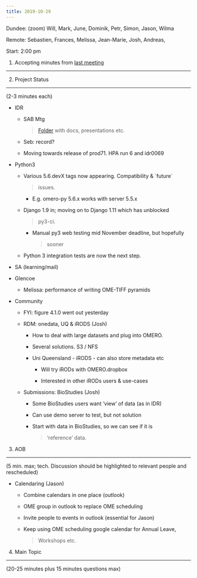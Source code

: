 ```yaml
---
title: 2019-10-29
---
```


Dundee: (zoom) Will, Mark, June, Dominik, Petr, Simon, Jason, Wilma

Remote: Sebastien, Frances, Melissa, Jean-Marie, Josh, Andreas,

Start: 2:00 pm

1. Accepting minutes from [<u>last meeting</u>](https://drive.google.com/open?id=1TndXeC3wQSZVEaB5ZGpEAaPRl1QAufSI)
-------------------------------------------------------------------------------------------------------------------

2. Project Status
-----------------

(2-3 minutes each)

-   IDR

    -   SAB Mtg
        > [<u>Folder</u>](https://drive.google.com/drive/u/0/folders/1siy_60PYNfa3sCtxyEyJDVQWBUUIfjcj)
        > with docs, presentations etc.

    -   Seb: record?

    -   Moving towards release of prod71. HPA run 6 and idr0069

-   Python3

    -   Various 5.6.devX tags now appearing. Compatibility & \`future\`
        > issues.

        -   E.g. omero-py 5.6.x works with server 5.5.x

    -   Django 1.9 in; moving on to Django 1.11 which has unblocked
        > py3-ci.

        -   Manual py3 web testing mid November deadline, but hopefully
            > sooner

    -   Python 3 integration tests are now the next step.

-   SA (learning/mail)

-   Glencoe

    -   Melissa: performance of writing OME-TIFF pyramids

-   Community

    -   FYI: figure 4.1.0 went out yesterday

    -   RDM: onedata, UQ & iRODS (Josh)

        -   How to deal with large datasets and plug into OMERO.

        -   Several solutions. S3 / NFS

        -   Uni Queensland - iRODS - can also store metadata etc

            -   Will try iRODs with OMERO.dropbox

            -   Interested in other iRODs users & use-cases

    -   Submissions: BioStudies (Josh)

        -   Some BioStudies users want ‘view’ of data (as in IDR)

        -   Can use demo server to test, but not solution

        -   Start with data in BioStudies, so we can see if it is
            > ‘reference’ data.

3. AOB
------

(5 min. max; tech. Discussion should be highlighted to relevant people
and rescheduled)

-   Calendaring (Jason)

    -   Combine calendars in one place (outlook)

    -   OME group in outlook to replace OME scheduling

    -   Invite people to events in outlook (essential for Jason)

    -   Keep using OME scheduling google calendar for Annual Leave,
        > Workshops etc.

4. Main Topic
-------------

(20-25 minutes plus 15 minutes questions max)
